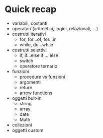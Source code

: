 # Quick recap

* variabili, costanti
* operatori (aritmetici, logici, relazionali, ...)
* costrutti iterativi 
  * for, for...of, for...in
  * while, do...while
* costrutti selettivi
  * if, if...else if ... else
  * switch
  * operatore ternario
* funzioni
  * procedure vs funzioni
  * argomenti
  * return
  * arrow functions
* oggetti buit-in
  * string
  * array
  * date
  * Math
* collezioni
* oggetti custom

